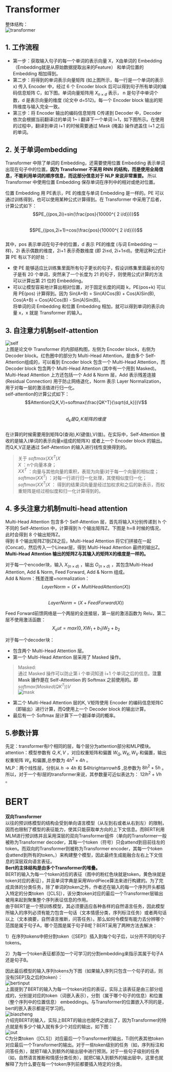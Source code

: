 # Transformer  
整体结构：  
![transformer](https://pic4.zhimg.com/80/v2-4544255f3f24b7af1e520684ae38403f_720w.webp)  
## 1. 工作流程  
* 第一步：获取输入句子的每一个单词的表示向量 X，X由单词的 Embedding（Embedding就是从原始数据提取出来的Feature） 和单词位置的 Embedding 相加得到。  
* 第二步：将得到的单词表示向量矩阵 (如上图所示，每一行是一个单词的表示 x) 传入 Encoder 中，经过 6 个 Encoder block 后可以得到句子所有单词的编码信息矩阵 C，如下图。单词向量矩阵用 $X_{n×d}$ 表示， n 是句子中单词个数，d 是表示向量的维度 (论文中 d=512)。每一个 Encoder block 输出的矩阵维度与输入完全一致。  
* 第三步：将 Encoder 输出的编码信息矩阵 C传递到 Decoder 中，Decoder 依次会根据当前翻译过的单词 1~ i 翻译下一个单词 i+1，如下图所示。在使用的过程中，翻译到单词 i+1 的时候需要通过 Mask (掩盖) 操作遮盖住 i+1 之后的单词。  

## 2. 关于单词embedding 
Transformer 中除了单词的 Embedding，还需要使用位置 Embedding 表示单词出现在句子中的位置。**因为 Transformer 不采用 RNN 的结构，而是使用全局信息，不能利用单词的顺序信息，而这部分信息对于 NLP 来说非常重要。** 所以 Transformer 中使用位置 Embedding 保存单词在序列中的相对或绝对位置。  

位置 Embedding 用 PE表示，PE 的维度与单词 Embedding 是一样的。PE 可以通过训练得到，也可以使用某种公式计算得到。在 Transformer 中采用了后者，计算公式如下：  
$$PE_{(pos,2i)=sin(\frac{pos}{10000^{ 2 i/d}})}$$  
$$PE_{(pos,2i+1)=cos(\frac{pos}{10000^{ 2 i/d}})}$$  
其中，pos 表示单词在句子中的位置，d 表示 PE的维度 (与词 Embedding 一样)，2i 表示偶数的维度，2i+1 表示奇数维度 (即 2i≤d, 2i+1≤d)。使用这种公式计算 PE 有以下的好处：  

* 使 PE 能够适应比训练集里面所有句子更长的句子，假设训练集里面最长的句子是有 20 个单词，突然来了一个长度为 21 的句子，则使用公式计算的方法可以计算出第 21 位的 Embedding。  
* 可以让模型容易地计算出相对位置，对于固定长度的间距 k，PE(pos+k) 可以用 PE(pos) 计算得到。因为 Sin(A+B) = Sin(A)Cos(B) + Cos(A)Sin(B), Cos(A+B) = Cos(A)Cos(B) - Sin(A)Sin(B)。  
将单词的词 Embedding 和位置 Embedding 相加，就可以得到单词的表示向量 x，x 就是 Transformer 的输入。  

## 3. 自注意力机制self-attention  
![self](https://pic4.zhimg.com/80/v2-f6380627207ff4d1e72addfafeaff0bb_720w.webp)  
上图是论文中 Transformer 的内部结构图，左侧为 Encoder block，右侧为 Decoder block。红色圈中的部分为 Multi-Head Attention，是由多个 Self-Attention组成的，可以看到 Encoder block 包含一个 Multi-Head Attention，而 Decoder block 包含两个 Multi-Head Attention (其中有一个用到 Masked)。Multi-Head Attention 上方还包括一个 Add & Norm 层，Add 表示残差连接 (Residual Connection) 用于防止网络退化，Norm 表示 Layer Normalization，用于对每一层的激活值进行归一化。  
self-attention的计算公式如下：  
$$Attention(Q,K,V)=softmax(\frac{QK^T}{\sqrt{d_k}})V$$  
$$d_k是Q,K矩阵的维度$$   
在计算的时候需要用到矩阵Q(查询),K(键值),V(值)。在实际中，Self-Attention 接收的是输入(单词的表示向量x组成的矩阵X) 或者上一个 Encoder block 的输出。而Q,K,V正是通过 Self-Attention 的输入进行线性变换得到的。  
> 关于 $softmax(XX^T)X$   
> $X$ ：n个向量本身；  
> $XX^T$ ：向量与其他向量的乘积，表现为向量i对于每一个向量的相似度；  
> $softmax(XX^T)$ ：对每一行进行归一化处理，其使相似度归一化；  
> $softmax(XX^T)X$ ： 得到的结果词向量是经过加权求和之后的新表示，而权重矩阵是经过相似度和归一化计算得到的。  

## 4. 多头注意力机制multi-head attention  
Multi-Head Attention 包含多个 Self-Attention 层，首先将输入X分别传递到 h 个不同的 Self-Attention 中，计算得到 h 个输出矩阵Z。下图是 h=8 时候的情况，此时会得到 8 个输出矩阵Z。  
得到 8 个输出矩阵Z1到Z8之后，Multi-Head Attention 将它们拼接在一起 (Concat)，然后传入一个Linear层，得到 Multi-Head Attention 最终的输出Z。**Multi-Head Attention 输出的矩阵Z与其输入的矩阵X的维度是一样的。**  

对于每一个encoder块，输入 $X_(n×d)$ ，输出 $O_(n×d)$ ，其包含Multi-Head Attention, Add & Norm, Feed Forward, Add & Norm 组成。  
Add & Norm：残差连接+normalization：  
$$LayerNorm=(X+MultiHeadAttention(X))$$  
$$LayerNorm=(X+FeedForward(X))$$  

Feed Forward前馈网络是一个两层的全连接层，第一层的激活函数为 Relu，第二层不使用激活函数：  
$$X_out=max(0,XW_1+b_1)W_2+b_2$$  

对于每一个decoder块：
* 包含两个 Multi-Head Attention 层。  
* 第一个 Multi-Head Attention 层采用了 Masked 操作。  
> Masked:  
> 通过 Masked 操作可以防止第 i 个单词知道 i+1 个单词之后的信息。**注意 Mask 操作是在 Self-Attention 的 Softmax 之前使用的。即** $softmax(Masked(QK^T))V$     
![mask](https://pic2.zhimg.com/80/v2-35d1c8eae955f6f4b6b3605f7ef00ee1_720w.webp)   
* 第二个 Multi-Head Attention 层的K, V矩阵使用 Encoder 的编码信息矩阵C（即输出）进行计算，而Q使用上一个 Decoder block 的输出计算。  
* 最后有一个 Softmax 层计算下一个翻译单词的概率。  

## 5.参数计算  
先定：transformer有l个相同的层，每个层分为attention部分和MLP模块。  
attention：模型参数有 $Q,K,V$ ，对应权重矩阵和偏置 $W_Q,W_K,W_V$ 和偏置，输出权重矩阵 $W_o$ 和偏置,总参数为 $4h^2+4h$ 。     
MLP：两个线性层，分别从 $h\rightarrow4h$ 和 $4h\rightarrowh$ ,总参数为 $8h^2+5h$ 。  
所以，对于一个有l层的transformer来说，其参数量可近似表达为： $12lh^2+Vh$ 。   

# BERT  
**双向Transformer**  
以往的预训练模型的结构会受到单向语言模型（从左到右或者从右到左）的限制，因而也限制了模型的表征能力，使其只能获取单方向的上下文信息。而BERT利用MLM进行预训练并且采用深层的双向Transformer组件（单向的Transformer一般被称为Transformer decoder，其每一个token（符号）只会attend到目前往左的token。而双向的Transformer则被称为Transformer encoder，其每一个token会attend到所有的token。）来构建整个模型，因此最终生成能融合左右上下文信息的深层双向语言表征。  
**Bert的主体结构是由多个Transformer的堆叠。**  
BERT的输入为每一个token对应的表征（图中的粉红色块就是token，黄色块就是token对应的表征），并且单词字典是采用WordPiece算法来进行构建的。为了完成具体的分类任务，除了单词的token之外，作者还在输入的每一个序列开头都插入特定的分类token（[CLS]），该分类token对应的最后一个Transformer层输出被用来起到聚集整个序列表征信息的作用。  
由于BERT是一个预训练模型，其必须要适应各种各样的自然语言任务，因此模型所输入的序列必须有能力包含一句话（文本情感分类，序列标注任务）或者两句话以上（文本摘要，自然语言推断，问答任务）。那么如何令模型有能力去分辨哪个范围是属于句子A，哪个范围是属于句子B呢？BERT采用了两种方法去解决：  

1）在序列tokens中把分割token（[SEP]）插入到每个句子后，以分开不同的句子tokens。  

2）为每一个token表征都添加一个可学习的分割embedding来指示其属于句子A还是句子B。  

因此最后模型的输入序列tokens为下图（如果输入序列只包含一个句子的话，则没有[SEP]及之后的token）：  
![bertinput](https://pic1.zhimg.com/80/v2-a12ee6f717cc8312c43d140eb173def8_720w.webp)   
上面提到了BERT的输入为每一个token对应的表征，实际上该表征是由三部分组成的，分别是对应的token（词嵌入表示），分割（属于哪个句子的信息）和位置（整个序列中的位置信息） embeddings。与Transformer的位置嵌入不同的是，bert的嵌入表示都是可学习的。   
![biaozheng](https://pic1.zhimg.com/80/v2-ee823df66560850baa34128af76a6334_720w.webp)    
介绍完BERT的输入，实际上BERT的输出也就呼之欲出了，因为Transformer的特点就是有多少个输入就有多少个对应的输出，如下图：  
![out](https://pic3.zhimg.com/80/v2-7e0666db23ec2c29358cc89e2f823a06_720w.webp)   
C为分类token（[CLS]）对应最后一个Transformer的输出，Ti则代表其他token对应最后一个Transformer的输出。对于一些token级别的任务（如，序列标注和问答任务），就把Ti输入到额外的输出层中进行预测。对于一些句子级别的任务（如，自然语言推断和情感分类任务），就把C输入到额外的输出层中，这里也就解释了为什么要在每一个token序列前都要插入特定的分类。   

